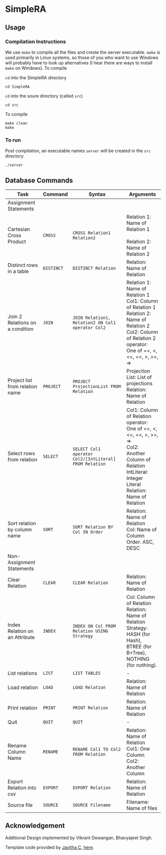 # SimpleRA

## Usage

### Compilation Instructions

We use ```make``` to compile all the files and creste the server executable. ```make``` is used primarily in Linux systems, so those of you who want to use Windows will probably have to look up alternatives (I hear there are ways to install ```make``` on Windows). To compile

```cd``` into the SimpleRA directory
```
cd SimpleRA
```
```cd``` into the soure directory (called ```src```)
```
cd src
```
To compile
```
make clean
make
```

### To run

Post compilation, an executable names ```server``` will be created in the ```src``` directory
```
./server
```

## Database Commands
| Task                            	| Command  	| Syntax                                               	| Arguments                                                                                                                                                                   	|
|---------------------------------	|----------	|------------------------------------------------------	|-----------------------------------------------------------------------------------------------------------------------------------------------------------------------------	|
| Assignment Statements           	|          	|                                                      	|                                                                                                                                                                             	|
| Cartesian Cross Product         	| `CROSS`    	| `CROSS Relation1 Relation2`                            	| Relation 1: Name of Relation 1<br><br>Relation 2: Name of Relation 2                                                                                                        	|
| Distinct rows in a table        	| `DISTINCT` 	| `DISTINCT Relation`                                    	| Relation: Name of Relation                                                                                                                                                  	|
| Join 2 Relations on a condition 	| `JOIN`     	| `JOIN Relation1, Relation2 ON Col1 operator Col2`      	| Relation 1: Name of Relation 1<br>Col1: Column of Relation 1<br>Relation 2: Name of Relation 2<br>Col2: Column of Relation 2<br>operator: One of ==, <, <=, =<,  >, >=, =>  	|
| Project list from relation name 	| `PROJECT`  	| `PROJECT ProjectionList FROM Relation`                 	| Projection List: List of projections<br>Relation: Name of Relation                                                                                                          	|
| Select rows from relation       	| `SELECT`   	| `SELECT Col1 operator Col2/[IntLiteral] FROM Relation` 	| Col1: Column of Relation <br>operator: One of ==, <, <=, =<, >, >=, =><br>Col2: Another Column of Relation<br>IntLiteral: Integer Literal<br>Relation: Name of Relation     	|
| Sort relation by column name    	| `SORT`     	| `SORT Relation BY Col IN Order`                        	| Relation: Name of Relation<br>Col: Name of Column<br>Order: ASC, DESC                                                                                                       	|
| Non-Assignment Statements       	|          	|                                                      	|                                                                                                                                                                             	|
| Clear Relation                  	| `CLEAR`    	| `CLEAR Relation`                                       	| Relation: Name of Relation                                                                                                                                                  	|
| Index Relation on an Attribute  	| `INDEX`    	| `INDEX ON Col FROM Relation USING Strategy`            	| Col: Column of Relation<br>Relation: Name of Relation<br>Strategy: HASH (for Hash), <br>BTREE (for B+Tree), NOTHING (for nothing).                                          	|
| List relations                  	| `LIST`     	| `LIST TABLES`                                          	| -                                                                                                                                                                           	|
| Load relation                   	| `LOAD`     	| `LOAD Relation`                                        	| Relation: Name of Relation                                                                                                                                                  	|
| Print relation                  	| `PRINT`    	| `PRINT Relation`                                       	| Relation: Name of Relation                                                                                                                                                  	|
| Quit                            	| `QUIT`     	| `QUIT`                                                 	| -                                                                                                                                                                           	|
| Rename Column Name              	| `RENAME`   	| `RENAME Col1 TO Col2 FROM Relation`                    	| Relation: Name of Relation<br>Col1: One Column<br>Col2: Another Column                                                                                                      	|
| Export Relation into csv        	| `EXPORT`   	| `EXPORT Relation`                                      	| Relation: Name of Relation                                                                                                                                                  	|
| Source file                     	| `SOURCE`   	| `SOURCE Filename`                                      	| Filename: Name of files                                                                                                                                                     	|

## Acknowledgement
Additional Design implemented by Vikrant Dewangan, Bhavyajeet Singh.

Template code provided by [Jayitha C](https://github.com/Jayitha),  [here](https://github.com/SimpleRA/SimpleRA).
